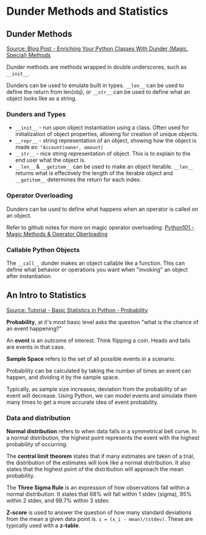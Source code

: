 # Dunder Methods and Statistics

## Dunder Methods

[Source: Blog Post - Enriching Your Python Classes With Dunder (Magic, Special) Methods](https://dbader.org/blog/python-dunder-methods)

Dunder methods are methods wrapped in double underscores, such as `__init__`.

Dunders can be used to emulate built in types. `__len__` can be used to define the return from len(obj), or `__str__` can be used to define what an object looks like as a string.

### Dunders and Types

* `__init__` - run upon object instantiation using a class. Often used for initialization of object properties, allowing for creation of unique objects.
* `__repr__` - string representation of an object, showing how the object is made ex: `"Account(owner, amount)`
* `__str__` - nice string representation of object. This is to explain to the end user what the object is.
* `__len__` & `__getitem__` can be used to make an object iterable. `__len__` returns what is effectively the length of the iterable object and `__getitem__` determines the return for each index.

### Operator Overloading

Dunders can be used to define what happens when an operator is called on an object.

Refer to github notes for more on magic operator overloading: [Python101 - Magic Methods & Operator Oberloading](https://github.com/jstreifel-33/reading-notes/blob/gh-pages/code-401-python/pre-work/python101.md#magic-methods--operator-overloading)

### Callable Python Objects

The `__call__` dunder makes an object callable like a function. This can define what behavior or operations you want when "invoking" an object after instantiation.

## An Intro to Statistics

[Source: Tutorial - Basic Statistics in Python - Probability](https://www.dataquest.io/blog/basic-statistics-in-python-probability/)

**Probability**, at it's most basic level asks the question "what is the chance of an event happening?"

An **event** is an outcome of interest. Think flipping a coin. Heads and tails are events in that case.

**Sample Space** refers to the set of all possible events in a scenario.

Probability can be calculated by taking the number of times an event can happen, and dividing it by the sample space.

Typically, as sample size increases, deviation from the probability of an event will decrease. Using Python, we can *model* events and simulate them many times to get a more accurate idea of event probability.

### Data and distribution

**Normal distribution** refers to when data falls in a symmetrical bell curve. In a normal distribution, the highest point represents the event with the highest probability of occurring.

The **central limit theorem** states that if many estimates are taken of a trial, the distribution of the estimates will look like a normal distribution. It also states that the highest point of the distribution will approach the mean probability.

The **Three Sigma Rule** is an expression of how observations fall within a normal distribution. It states that 68% will fall within 1 stdev (sigma), 95% within 2 stdev, and 99.7% within 3 stdev.

**Z-score** is used to answer the question of how many standard deviations from the mean a given data point is. `z = (x_i - mean)/(stdev)`. These are typically used with a **z-table**.